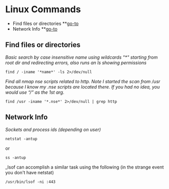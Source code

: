 # Linux Commands
- Find files or directories \*\*[go-to](https://github.com/Snyd0g/Workflow_OSCP/blob/main/linux_commands.md#find-files-or-directories)
- Network Info \*\*[go-to](https://github.com/Snyd0g/Workflow_OSCP/blob/main/linux_commands.md#network-info)



## Find files or directories

*Basic search by case insensitive name using wildcards "\*" starting from root dir and redirecting errors, also runs an ls showing permissions*

`find / -iname '*name*' -ls 2>/dev/null`

*Find all nmap nse scripts related to http. Note I started the scan from /usr because I know my .nse scripts are located there. If you had no idea, you would use “/” as the 1st arg.*

`find /usr -iname '*.nse*' 2>/dev/null | grep http`

## Network Info

_Sockets and process ids (depending on user)_

`netstat -antup`

or

`ss -antup`

_lsof can accomplish a similar task using the following (in the strange event you don't have netstat)

`/usr/bin/lsof -ni :443`
